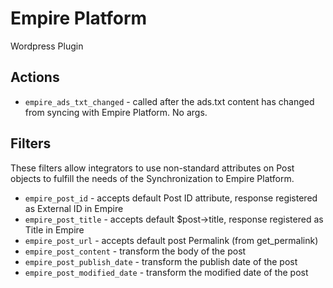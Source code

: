 # Empire Platform
Wordpress Plugin

## Actions
* `empire_ads_txt_changed` - called after the ads.txt content has changed from syncing with Empire Platform. No args.
  
## Filters
These filters allow integrators to use non-standard attributes on Post objects to fulfill the needs
of the Synchronization to Empire Platform.

* `empire_post_id` - accepts default Post ID attribute, response registered as External ID in Empire
* `empire_post_title` - accepts default $post->title, response registered as Title in Empire
* `empire_post_url` - accepts default post Permalink (from get_permalink)
* `empire_post_content` - transform the body of the post
* `empire_post_publish_date` - transform the publish date of the post
* `empire_post_modified_date` - transform the modified date of the post
